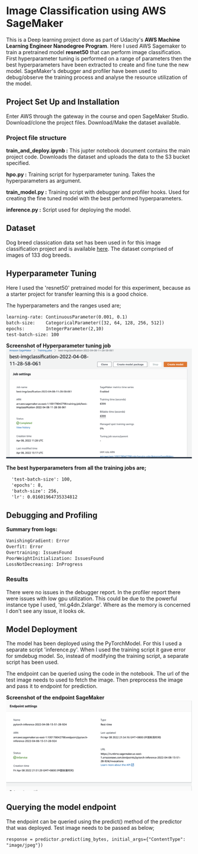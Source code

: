 # Image Classification using AWS SageMaker

This is a Deep learning project done as part of Udacity's **AWS Machine Learning Engineer Nanodegree Program**. Here I used AWS Sagemaker to train a pretrained model **resnet50** that can perform image classification. 
First hyperparameter tuning is performed on a range of parameters then the best hyperparameters have been extracted to create and fine tune the new model. SageMaker's debugger and profiler have been used to debug/observe the training process and analyse the resource utilization of the model.

## Project Set Up and Installation
Enter AWS through the gateway in the course and open SageMaker Studio.
Download/clone the project files.  Download/Make the dataset available. 

### Project file structure
__train_and_deploy.ipynb :__ This jupter notebook document contains the main project code. Downloads the dataset and uploads the data to the S3 bucket specified.

__hpo.py :__ Training script for hyperparameter tuning. Takes the hyperparameters as argument.

**train_model.py :** Training script with debugger and profiler hooks. Used for creating the fine tuned model with the best performed hyperparameters.

__inference.py :__ Script used for deploying the model.

## Dataset
Dog breed classication data set has been used in for this image classification project and is available [here](https://s3-us-west-1.amazonaws.com/udacity-aind/dog-project/dogImages.zip). The dataset comprised of images of 133 dog breeds.

## Hyperparameter Tuning
Here I used the 'resnet50' pretrained model for this experiment, because as a starter project for transfer learning this is a good choice.

The hyperparameters and the ranges used are; 
```
learning-rate: ContinuousParameter(0.001, 0.1)
batch-size:    CategoricalParameter([32, 64, 128, 256, 512])
epochs:        IntegerParameter(2,10)
test-batch-size: 100
```
**Screenshot of Hyperparameter tuning job**
![Screenshot Hyperparameter tuning job](./screenshots/ScreenshotTuningjobComleted.png)
    
__The best hyperparameters from all the training jobs are;__
```
  'test-batch-size': 100,
  'epochs': 8,
  'batch-size': 256,
  'lr': 0.01601964735334812
```

## Debugging and Profiling

__Summary from logs:__

```
VanishingGradient: Error
Overfit: Error
Overtraining: IssuesFound
PoorWeightInitialization: IssuesFound
LossNotDecreasing: InProgress
```

### Results
There were no issues in the debugger report.
In the profiler report there were issues with low gpu utilization.
This could be due to the powerful instance type I used, 'ml.g4dn.2xlarge'.
Where as the memory is concerned I don't see any issue, it looks ok.


## Model Deployment
The model has been deployed using the PyTorchModel. For this I used a separate script 'inference.py'. When I used the training script it gave error for smdebug model. So, instead of modifying the training script, a separate script has been used.

The endpoint can be queried using the code in the notebook. The url of the test image needs to used to fetch the image. Then preprocess the image and pass it to endpoint for prediction.

**Screenshot of the endpoint SageMaker**
![Screenshot Endpoint](./screenshots/ScreenshotEndpoint.png)

## Querying the model endpoint
The endpoint can be queried using the predict() method of the predictor that was deployed.
Test image needs to be passed as below;

```
response = predictor.predict(img_bytes, initial_args={"ContentType": "image/jpeg"})
```
